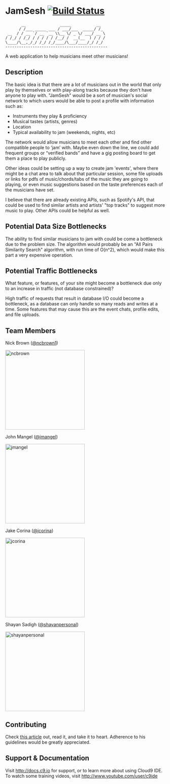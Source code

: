 # JamSesh [![Build Status](https://travis-ci.org/scalableinternetservices/JamSesh.svg?branch=master)](https://travis-ci.org/scalableinternetservices/JamSesh)
           __               _____           __  
          / /___ _____ ___ / ___/___  _____/ /_
     __  / / __ `/ __ `__ \\__ \/ _ \/ ___/ __ \
    / /_/ / /_/ / / / / / /__/ /  __(__  ) / / /
    \____/\__,_/_/ /_/ /_/____/\___/____/_/ /_/
    ---------------------------------------------

A web application to help musicians meet other musicians!


## Description

The basic idea is that there are a lot of musicians out in the world that only play by themselves or with play-along tracks because they don't have anyone to play with.
"JamSesh" would be a sort of musician's social network to which users would be able to post a profile with information such as:

* Instruments they play & proficiency
* Musical tastes (artists, genres)
* Location
* Typical availability to jam (weekends, nights, etc)

The network would allow musicians to meet each other and find other compatible people to ‘jam’ with. Maybe even down the line, we could add frequent groups or
“verified bands” and have a gig posting board to get them a place to play publicly.

Other ideas could be setting up a way to create jam 'events', where there might be a chat area to talk about that particular session, some file uploads or links
for pdfs of music/chords/tabs of the music they are going to playing, or even music suggestions based on the taste preferences each of the musicians have set.

I believe that there are already existing APIs, such as Spotify's API, that could be used to find similar artists and artists' "top tracks" to suggest more music to
play. Other APIs could be helpful as well.


## Potential Data Size Bottlenecks

The ability to find similar musicians to jam with could be come a bottleneck due to the problem size. The algorithm would probably be an "All Pairs Similarity Search" algorithm, with run time of O(n^2), which would make this part a very expensive operation.


## Potential Traffic Bottlenecks

What feature, or features, of your site might become a bottleneck due only to an increase in traffic (not database constrained)?

High traffic of requests that result in database I/O could become a bottleneck, as a database can only handle so many reads and writes at a time. Some features that may cause this are the event chats, profile edits, and file uploads.


## Team Members

Nick Brown ([@ncbrown1](https://github.com/ncbrown1))

<img src="https://media.licdn.com/mpr/mpr/shrinknp_200_200/AAEAAQAAAAAAAAibAAAAJDk5ZmRhNjQ3LTM4YzktNDNlZC1hOWY3LTkyNzU2MDg0ZGVhOA.jpg" title="ncbrown" height="250" />

John Mangel ([@jmangel](https://github.com/jmangel))

<img title="jmangel" src="https://avatars3.githubusercontent.com/u/6810760?v=3&s=466" height="250"/>

Jake Corina ([@jcorina](https://github.com/jcorina))

<img title="jcorina" src="https://seclab.cs.ucsb.edu/media/thumbs_cache/people/1422556240627_bw_person_picture.jpg" height="250" />

Shayan Sadigh ([@shayanpersonal](https://github.com/shayanpersonal))

<img title="shayanpersonal" src="https://media.licdn.com/mpr/mpr/shrinknp_200_200/AAEAAQAAAAAAAAR4AAAAJDYzYTU5MTg1LTRlMDQtNGQxMS04YWI4LWMzMzgxY2U1YmM0MA.jpg" height="250" />


## Contributing

Check [this article](https://blog.hartleybrody.com/git-small-teams/) out, read it, and take it to heart. Adherence to his guidelines would be greatly appreciated.

## Support & Documentation

Visit http://docs.c9.io for support, or to learn more about using Cloud9 IDE.
To watch some training videos, visit http://www.youtube.com/user/c9ide
